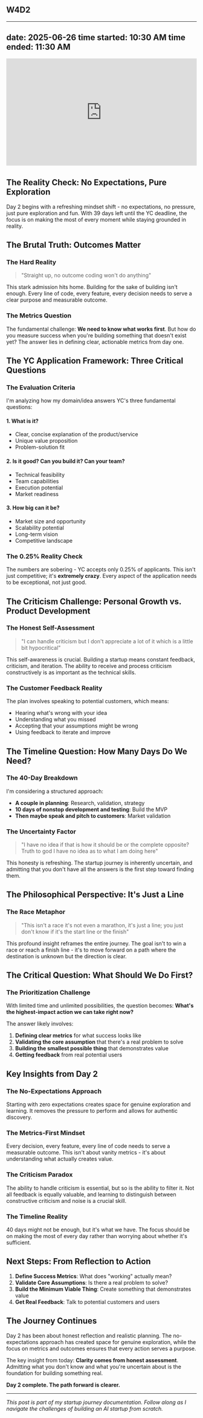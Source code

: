 ## W4D2

---
date: 2025-06-26
time started: 10:30 AM
time ended: 11:30 AM
---

<div style="position: relative; padding-bottom: 56.25%; height: 0; overflow: hidden; max-width: 100%; margin-bottom: 2rem;">
  <iframe src="https://www.youtube.com/embed/Q4c6U2myOgo?si=2QT-57bYWVvcbaqq" 
          style="position: absolute; top: 0; left: 0; width: 100%; height: 100%; border: 0;" 
          allowfullscreen 
          title="Day 2 Livestream">
  </iframe>
</div>

## The Reality Check: No Expectations, Pure Exploration

Day 2 begins with a refreshing mindset shift - no expectations, no pressure, just pure exploration and fun. With 39 days left until the YC deadline, the focus is on making the most of every moment while staying grounded in reality.

## The Brutal Truth: Outcomes Matter

### The Hard Reality
> "Straight up, no outcome coding won't do anything"

This stark admission hits home. Building for the sake of building isn't enough. Every line of code, every feature, every decision needs to serve a clear purpose and measurable outcome.

### The Metrics Question
The fundamental challenge: **We need to know what works first**. But how do you measure success when you're building something that doesn't exist yet? The answer lies in defining clear, actionable metrics from day one.

## The YC Application Framework: Three Critical Questions

### The Evaluation Criteria
I'm analyzing how my domain/idea answers YC's three fundamental questions:

#### 1. What is it?
- Clear, concise explanation of the product/service
- Unique value proposition
- Problem-solution fit

#### 2. Is it good? Can you build it? Can your team?
- Technical feasibility
- Team capabilities
- Execution potential
- Market readiness

#### 3. How big can it be?
- Market size and opportunity
- Scalability potential
- Long-term vision
- Competitive landscape

### The 0.25% Reality Check
The numbers are sobering - YC accepts only 0.25% of applicants. This isn't just competitive; it's **extremely crazy**. Every aspect of the application needs to be exceptional, not just good.

## The Criticism Challenge: Personal Growth vs. Product Development

### The Honest Self-Assessment
> "I can handle criticism but I don't appreciate a lot of it which is a little bit hypocritical"

This self-awareness is crucial. Building a startup means constant feedback, criticism, and iteration. The ability to receive and process criticism constructively is as important as the technical skills.

### The Customer Feedback Reality
The plan involves speaking to potential customers, which means:
- Hearing what's wrong with your idea
- Understanding what you missed
- Accepting that your assumptions might be wrong
- Using feedback to iterate and improve

## The Timeline Question: How Many Days Do We Need?

### The 40-Day Breakdown
I'm considering a structured approach:
- **A couple in planning**: Research, validation, strategy
- **10 days of nonstop development and testing**: Build the MVP
- **Then maybe speak and pitch to customers**: Market validation

### The Uncertainty Factor
> "I have no idea if that is how it should be or the complete opposite? Truth to god I have no idea as to what I am doing here"

This honesty is refreshing. The startup journey is inherently uncertain, and admitting that you don't have all the answers is the first step toward finding them.

## The Philosophical Perspective: It's Just a Line

### The Race Metaphor
> "This isn't a race it's not even a marathon, it's just a line; you just don't know if it's the start line or the finish"

This profound insight reframes the entire journey. The goal isn't to win a race or reach a finish line - it's to move forward on a path where the destination is unknown but the direction is clear.

## The Critical Question: What Should We Do First?

### The Prioritization Challenge
With limited time and unlimited possibilities, the question becomes: **What's the highest-impact action we can take right now?**

The answer likely involves:
1. **Defining clear metrics** for what success looks like
2. **Validating the core assumption** that there's a real problem to solve
3. **Building the smallest possible thing** that demonstrates value
4. **Getting feedback** from real potential users

## Key Insights from Day 2

### The No-Expectations Approach
Starting with zero expectations creates space for genuine exploration and learning. It removes the pressure to perform and allows for authentic discovery.

### The Metrics-First Mindset
Every decision, every feature, every line of code needs to serve a measurable outcome. This isn't about vanity metrics - it's about understanding what actually creates value.

### The Criticism Paradox
The ability to handle criticism is essential, but so is the ability to filter it. Not all feedback is equally valuable, and learning to distinguish between constructive criticism and noise is a crucial skill.

### The Timeline Reality
40 days might not be enough, but it's what we have. The focus should be on making the most of every day rather than worrying about whether it's sufficient.

## Next Steps: From Reflection to Action

1. **Define Success Metrics**: What does "working" actually mean?
2. **Validate Core Assumptions**: Is there a real problem to solve?
3. **Build the Minimum Viable Thing**: Create something that demonstrates value
4. **Get Real Feedback**: Talk to potential customers and users

## The Journey Continues

Day 2 has been about honest reflection and realistic planning. The no-expectations approach has created space for genuine exploration, while the focus on metrics and outcomes ensures that every action serves a purpose.

The key insight from today: **Clarity comes from honest assessment**. Admitting what you don't know and what you're uncertain about is the foundation for building something real.

**Day 2 complete. The path forward is clearer.**

---

*This post is part of my startup journey documentation. Follow along as I navigate the challenges of building an AI startup from scratch.*
